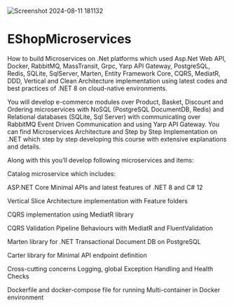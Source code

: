![Screenshot 2024-08-11 181132](https://github.com/user-attachments/assets/729d308f-e098-462b-9101-ea84a956dbf6)
# EShopMicroservices

How to build Microservices on .Net platforms which used Asp.Net Web API, Docker, RabbitMQ, MassTransit, Grpc, Yarp API Gateway, PostgreSQL, Redis, SQLite, SqlServer, Marten, Entity Framework Core, CQRS, MediatR, DDD, Vertical and Clean Architecture implementation using latest codes and best practices of .NET 8 on cloud-native environments.

You will develop e-commerce modules over Product, Basket, Discount and Ordering microservices with NoSQL (PostgreSQL DocumentDB, Redis) and Relational databases (SQLite, Sql Server) with communicating over RabbitMQ Event Driven Communication and using Yarp API Gateway. You can find Microservices Architecture and Step by Step Implementation on .NET which step by step developing this course with extensive explanations and details.

Along with this you’ll develop following microservices and items:

Catalog microservice which includes:

ASP.NET Core Minimal APIs and latest features of .NET 8 and C# 12

Vertical Slice Architecture implementation with Feature folders

CQRS implementation using MediatR library

CQRS Validation Pipeline Behaviours with MediatR and FluentValidation

Marten library for .NET Transactional Document DB on PostgreSQL

Carter library for Minimal API endpoint definition

Cross-cutting concerns Logging, global Exception Handling and Health Checks

Dockerfile and docker-compose file for running Multi-container in Docker environment
